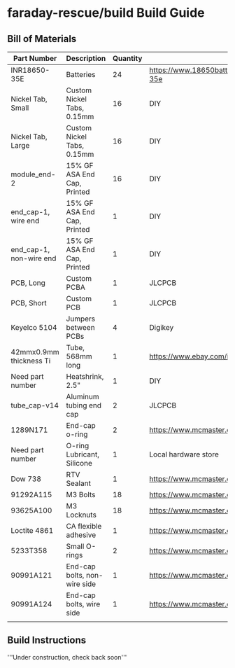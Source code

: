 # faraday-rescue/build Build Guide

## Bill of Materials
| Part Number             | Description                  | Quantity | Link                                                                  |
|-------------------------|------------------------------|----------|-----------------------------------------------------------------------|
| INR18650-35E            | Batteries                    | 24       | https://www.18650batterystore.com/products/samsung-35e                |
| Nickel Tab, Small       | Custom Nickel Tabs, 0.15mm   | 16       | DIY                                                                   |
| Nickel Tab, Large       | Custom Nickel Tabs, 0.15mm   | 16       | DIY                                                                   |
| module_end-2            | 15% GF ASA End Cap, Printed  | 16       | DIY                                                                   |
| end_cap-1, wire end     | 15% GF ASA End Cap, Printed  | 1        | DIY                                                                   |
| end_cap-1, non-wire end | 15% GF ASA End Cap, Printed  | 1        | DIY                                                                   |
| PCB, Long               | Custom PCBA                  | 1        | JLCPCB                                                                |
| PCB, Short              | Custom PCB                   | 1        | JLCPCB                                                                |
| Keyelco 5104            | Jumpers between PCBs         | 4        | Digikey                                                               |
| 42mmx0.9mm thickness Ti | Tube, 568mm long             | 1        | https://www.ebay.com/itm/174293717819  |
| Need part number        | Heatshrink, 2.5"             | 1        | DIY                                                                   |
| tube_cap-v14            | Aluminum tubing end cap      | 2        | JLCPCB                                                                |
| 1289N171                | End-cap o-ring               | 2        | https://www.mcmaster.com/1289N171/                                    |
| Need part number        | O-ring Lubricant, Silicone   | 1        | Local hardware store                                                  |
| Dow 738                 | RTV Sealant                  | 1        | https://www.mcmaster.com/1832A51/                                     |
| 91292A115               | M3 Bolts                     | 18       | https://www.mcmaster.com/91292A115/                                   |
| 93625A100               | M3 Locknuts                  | 18       | https://www.mcmaster.com/93625A100/                                   |
| Loctite 4861            | CA flexible adhesive         | 1        | https://www.mcmaster.com/74795A74/                                    |
| 5233T358                | Small O-rings                | 2        | https://www.mcmaster.com/5233T358/                                    |
| 90991A121               | End-cap bolts, non-wire side | 1        | https://www.mcmaster.com/90991A121/                                   |
| 90991A124               | End-cap bolts, wire side     | 1        | https://www.mcmaster.com/90991A124/                                   |
|                         |                              |          |                                                                       |

## Build Instructions

'''Under construction, check back soon'''
